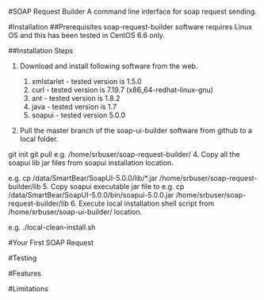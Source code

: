 #SOAP Request Builder
A command line interface for soap request sending.

#Installation
##Prerequisites
soap-request-builder software requires Linux OS and this has been tested in CentOS 6.6 only.

##Installation Steps
1. Download and install following software from the web.
    1. xmlstarlet - tested version is 1.5.0
    2. curl - tested version is 7.19.7 (x86_64-redhat-linux-gnu)
    3. ant - tested version is 1.8.2
    4. java - tested version is 1.7
    5. soapui - tested version 5.0.0

3. Pull the master branch of the soap-ui-builder software from github to a local folder.

git init
git pull 
e.g. /home/srbuser/soap-request-builder/
4. Copy all the soapui lib jar files from soapui installation location.

e.g. cp /data/SmartBear/SoapUI-5.0.0/lib/*.jar /home/srbuser/soap-request-builder/lib
5. Copy soapui executable jar file to 
e.g. cp /data/SmartBear/SoapUI-5.0.0/bin/soapui-5.0.0.jar /home/srbuser/soap-request-builder/lib
6. Execute local installation shell script from /home/srbuser/soap-ui-builder/ location.

   e.g. ./local-clean-install.sh

#Your First SOAP Request

#Testing

#Features

#Limitations
